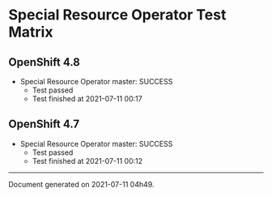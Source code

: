 
Special Resource Operator Test Matrix
=====================================

OpenShift 4.8
-------------


* Special Resource Operator master: SUCCESS
  - Test passed
  - Test finished at 2021-07-11 00:17

OpenShift 4.7
-------------


* Special Resource Operator master: SUCCESS
  - Test passed
  - Test finished at 2021-07-11 00:12


---
Document generated on 2021-07-11 04h49.
